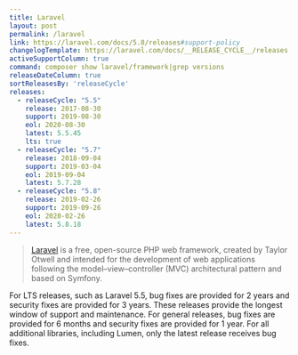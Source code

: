 ```yaml
---
title: Laravel
layout: post
permalink: /laravel
link: https://laravel.com/docs/5.8/releases#support-policy
changelogTemplate: https://laravel.com/docs/__RELEASE_CYCLE__/releases
activeSupportColumn: true
command: composer show laravel/framework|grep versions
releaseDateColumn: true
sortReleasesBy: 'releaseCycle'
releases:
  - releaseCycle: "5.5"
    release: 2017-08-30
    support: 2019-08-30
    eol: 2020-08-30
    latest: 5.5.45
    lts: true
  - releaseCycle: "5.7"
    release: 2018-09-04
    support: 2019-03-04
    eol: 2019-09-04
    latest: 5.7.28
  - releaseCycle: "5.8"
    release: 2019-02-26
    support: 2019-09-26
    eol: 2020-02-26
    latest: 5.8.18
---
```


> [Laravel](https://laravel.com/) is a free, open-source PHP web framework, created by Taylor Otwell and intended for the development of web applications following the model–view–controller (MVC) architectural pattern and based on Symfony.

For LTS releases, such as Laravel 5.5, bug fixes are provided for 2 years and security fixes are provided for 3 years. These releases provide the longest window of support and maintenance. For general releases, bug fixes are provided for 6 months and security fixes are provided for 1 year. For all additional libraries, including Lumen, only the latest release receives bug fixes.
